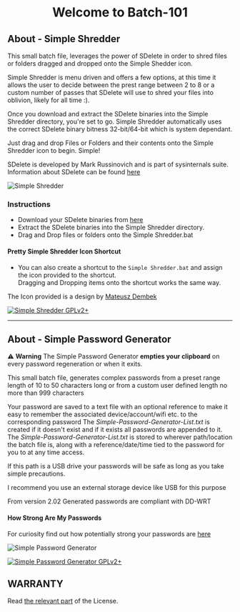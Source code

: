 <h1 align="center"><strong>Welcome to Batch-101</strong></h1>

## About - Simple Shredder

This small batch file, leverages the power of SDelete in order to shred files or folders dragged and dropped onto the Simple Shedder icon.

Simple Shredder is menu driven and offers a few options, at this time it allows the user to decide between the prest range between 2 to 8 or a custom number of passes that SDelete will use to shred your files into oblivion, likely for all time :).

Once you download and extract the SDelete binaries into the Simple Shredder directory, you're set to go. Simple Shredder automatically uses the correct SDelete binary bitness 32-bit/64-bit which is system dependant.

Just drag and drop Files or Folders and their contents onto the Simple Shredder icon to begin. Simple!

SDelete is developed by Mark Russinovich and is part of sysinternals suite.  
Information about SDelete can be found [here](https://docs.microsoft.com/en-us/sysinternals/downloads/sdelete)

![Simple Shredder](./screenshots/Simple-Shredder.PNG "Main Menu")

### Instructions

* Download your SDelete binaries from [here](https://live.sysinternals.com/Files/SDelete.zip "SDelete 32-bit/64-bit")
* Extract the SDelete binaries into the Simple Shredder directory.
* Drag and Drop files or folders onto the Simple Shredder.bat

#### Pretty Simple Shredder Icon Shortcut

* You can also create a shortcut to the `Simple Shredder.bat` and assign the icon provided to the shortcut.  
  Dragging and Dropping items onto the shortcut works the same way.

The Icon provided is a design by [Mateusz Dembek](https://dribbble.com/shots/582476-Mail-icons-pack)

[![Simple Shredder GPLv2+](https://img.shields.io/badge/%20%20%20Simple_Shredder%20%20%20-%20GPLv2+%20-blue.svg)](LICENCE)  

---

## About - Simple Password Generator

:warning: **Warning** The Simple Password Generator **empties your clipboard** on every password regeneration or when it exits.

This small batch file, generates complex passwords from a preset range length of 10 to 50 characters long or from a custom user defined length no more than 999 characters

Your password are saved to a text file with an optional reference to make it easy to remember the associated device/account/wifi etc. to the corresponding password
The *Simple-Password-Generator-List.txt* is created if it doesn't exist and if it exists all passwords are appended to it.
The *Simple-Password-Generator-List.txt* is stored to wherever path/location the batch file is, along with a reference/date/time tied to the password for you to at any time access.

If this path is a USB drive your passwords will be safe as long as you take simple precautions.

I recommend you use an external storage device like USB for this purpose

From version 2.02 Generated passwords are compliant with DD-WRT

#### How Strong Are My Passwords

For curiosity find out how potentially strong your passwords are [here](https://www.grc.com/haystack.htm)

![Simple Password Generator](./screenshots/Simple-Password-Generator.PNG "Main Menu")

[![Simple Password Generator GPLv2+](https://img.shields.io/badge/%20%20%20%20%20%20Simple_Password_Generator%20%20%20%20%20%20-%20GPLv2+%20-blue.svg)](LICENCE)

## WARRANTY

Read [the relevant part](https://github.com/the-j0k3r/batch-101/blob/8eace2781a028f888468bb0eef8c853f6864d493/LICENCE#L260-L278) of the License.
